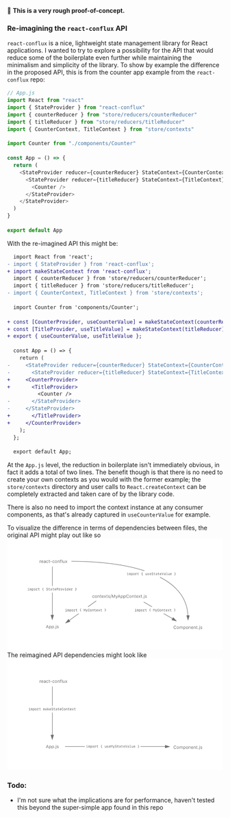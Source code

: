 🚧 **This is a very rough proof-of-concept.**

### Re-imagining the `react-conflux` API

`react-conflux` is a nice, lightweight state management library for React applications. I wanted to try to explore a possibility for the API that would reduce some of the boilerplate even further while maintaining the minimalism and simplicity of the library. To show by example the difference in the proposed API, this is from the counter app example from the `react-conflux` repo:

```js
// App.js
import React from "react"
import { StateProvider } from "react-conflux"
import { counterReducer } from "store/reducers/counterReducer"
import { titleReducer } from "store/reducers/titleReducer"
import { CounterContext, TitleContext } from "store/contexts"

import Counter from "./components/Counter"

const App = () => {
  return (
    <StateProvider reducer={counterReducer} StateContext={CounterContext}>
      <StateProvider reducer={titleReducer} StateContext={TitleContext}>
        <Counter />
      </StateProvider>
    </StateProvider>
  )
}

export default App
```

With the re-imagined API this might be:

```diff
  import React from 'react';
- import { StateProvider } from 'react-conflux';
+ import makeStateContext from 'react-conflux';
  import { counterReducer } from 'store/reducers/counterReducer';
  import { titleReducer } from 'store/reducers/titleReducer';
- import { CounterContext, TitleContext } from 'store/contexts';

  import Counter from 'components/Counter';

+ const [CounterProvider, useCounterValue] = makeStateContext(counterReducer);
+ const [TitleProvider, useTitleValue] = makeStateContext(titleReducer);
+ export { useCounterValue, useTitleValue };

  const App = () => {
    return (
-     <StateProvider reducer={counterReducer} StateContext={CounterContext}>
-       <StateProvider reducer={titleReducer} StateContext={TitleContext}>
+     <CounterProvider>
+       <TitleProvider>
          <Counter />
-       </StateProvider>
-     </StateProvider>
+       </TitleProvider>
+     </CounterProvider>
    );
  };

  export default App;
```

At the `App.js` level, the reduction in boilerplate isn't immediately obvious, in fact it adds a total of two lines. The benefit though is that there is no need to create your own contexts as you would with the former example; the `store/contexts` directory and user calls to `React.createContext` can be completely extracted and taken care of by the library code.

There is also no need to import the context instance at any consumer components, as that's already captured in `useCounterValue` for example.

To visualize the difference in terms of dependencies between files, the original API might play out like so
![](./diagrams/Artboard1.png)
The reimagined API dependencies might look like
![](./diagrams/Artboard2.png)

### Todo:

- I'm not sure what the implications are for performance, haven't tested this beyond the super-simple app found in this repo
